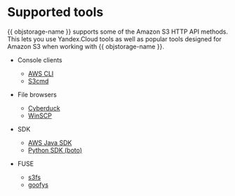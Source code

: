 # Supported tools

{{ objstorage-name }} supports some of the Amazon S3 HTTP API methods. This lets you use Yandex.Cloud tools as well as popular tools designed for Amazon S3 when working with {{ objstorage-name }}.

- Console clients
    - [AWS CLI](aws-cli.md)
    - [S3cmd](s3cmd.md)

- File browsers
    - [Cyberduck](cyberduck.md)
    - [WinSCP](winscp.md)

- SDK
    - [AWS Java SDK](aws-sdk-java.md)
    - [Python SDK (boto)](boto.md)

- FUSE
    - [s3fs](s3fs.md)
    - [goofys](goofys.md)


